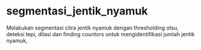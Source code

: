 # segmentasi_jentik_nyamuk
Melakukan segmentasi citra jentik nyamuk dengan thresholding otsu, deteksi tepi, dilasi dan finding countors untuk mengidentifikasi jumlah jentik nyamuk,
